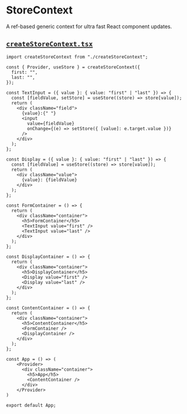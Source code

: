# StoreContext

A ref-based generic context for ultra fast React component updates.

## [`createStoreContext.tsx`](https://raw.githubusercontent.com/nicholasadamou/StoreContext/98e0487119d5a5062674aaea97ea476097a78ec3/src/createStoreContext.tsx)

```tsx
import createStoreContext from "./createStoreContext";

const { Provider, useStore } = createStoreContext({
  first: "",
  last: "",
});

const TextInput = ({ value }: { value: "first" | "last" }) => {
  const [fieldValue, setStore] = useStore((store) => store[value]);
  return (
    <div className="field">
      {value}:{" "}
      <input
        value={fieldValue}
        onChange={(e) => setStore({ [value]: e.target.value })}
      />
    </div>
  );
};

const Display = ({ value }: { value: "first" | "last" }) => {
  const [fieldValue] = useStore((store) => store[value]);
  return (
    <div className="value">
      {value}: {fieldValue}
    </div>
  );
};

const FormContainer = () => {
  return (
    <div className="container">
      <h5>FormContainer</h5>
      <TextInput value="first" />
      <TextInput value="last" />
    </div>
  );
};

const DisplayContainer = () => {
  return (
    <div className="container">
      <h5>DisplayContainer</h5>
      <Display value="first" />
      <Display value="last" />
    </div>
  );
};

const ContentContainer = () => {
  return (
    <div className="container">
      <h5>ContentContainer</h5>
      <FormContainer />
      <DisplayContainer />
    </div>
  );
};

const App = () => (
    <Provider>
      <div className="container">
        <h5>App</h5>
        <ContentContainer />
      </div>
    </Provider>
)

export default App;
```
